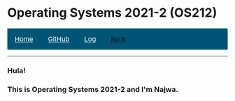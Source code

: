 # Operating Systems 2021-2 (OS212)

<nav class="navbar">
    <ul>
        <li><a href="#"> Home </a></li>
        <li><a href="https://github.com/nakarz/os212"> GitHub </a></li>
        <li><a href="https://nakarz.github.io/os212/TXT/mylog.txt"> Log </a></li>
        <li><a href=""> Rank </a></li>
    </ul>
    <style>
        ul {
        list-style-type: none;
        margin: 0;
        padding: 0;
        overflow: hidden;
        background-color: rgb(0, 85, 119);
        }
        li {
        float: left;
        }
        li a {
        display: block;
        padding: 15px 17px;
        color: white;
        font-size: 15px;
        }
    </style>
    </nav>
<hr>

### Hula!

### This is Operating Systems 2021-2 and I'm Najwa.
